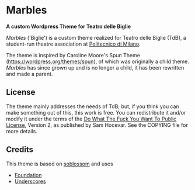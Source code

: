 # Marbles
__A custom Wordpress Theme for Teatro delle Biglie__

_Marbles_ ('Biglie') is a custom theme realized for Teatro delle Biglie (TdB), a student-run theatre association at [Politecnico di Milano](http://polimi.it).

The theme is inspired by Caroline Moore's Spun Theme (https://wordpress.org/themes/spun), of which was originally a child theme. _Marbles_ has since grown up and is no longer a child, it has been rewritten and made a parent.

## License
The theme mainly addresses the needs of TdB; but, if you think you can make something out of this, this work is free. You can redistribute it and/or modify it under the terms of the [Do What The Fuck You Want To Public License](http://www.wtfpl.net), Version 2, as published by Sam Hocevar. See the COPYING file for more details.

## Credits
This theme is based on [soblossom](http://so-wp.com/themes/soblossom/) and uses
- [Foundation](http://foundation.zurb.com)
- [Underscores](http://underscores.me)